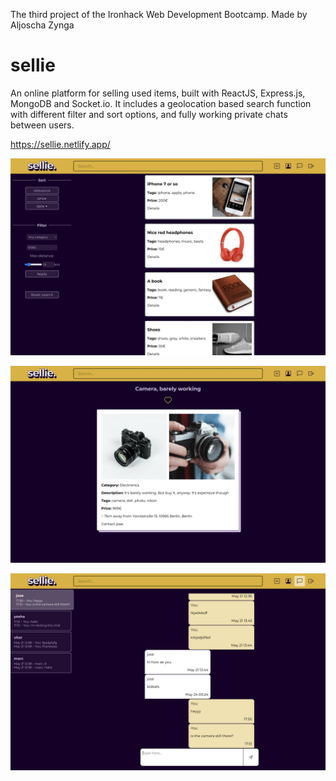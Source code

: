 The third project of the Ironhack Web Development Bootcamp.
Made by Aljoscha Zynga

# sellie
An online platform for selling used items, built with ReactJS, Express.js, MongoDB and Socket.io. It includes a geolocation based search function with different filter and sort options, and fully working private chats between users.

https://sellie.netlify.app/

![screenshot](./sellie-screenshot-01.png)

![screenshot](./sellie-screenshot-02.png)

![screenshot](./sellie-screenshot-03.png)

